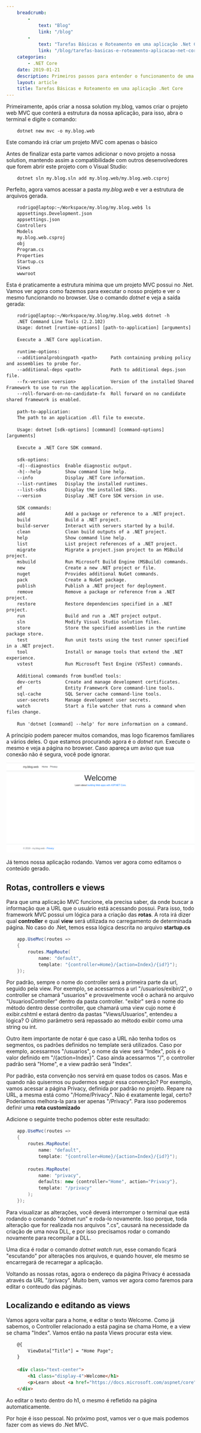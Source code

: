```yaml
---
    breadcrumb:
        -
            text: "Blog"
            link: "/blog"
        -
            text: "Tarefas Básicas e Roteamento em uma aplicação .Net Core"
            link: "/blog/tarefas-basicas-e-roteamento-aplicacao-net-core"
    categories: 
        - .NET Core
    date: 2019-01-21
    description: Primeiros passos para entender o funcionamento de uma aplicação MVC .Net Core
    layout: article
    title: Tarefas Básicas e Roteamento em uma aplicação .Net Core
---
```


[web-app-started]: /cdn/images/basic-tasks-net-mvc-application/web-app-started.png "Webapp Started"

Primeiramente, após criar a nossa solution my.blog, vamos criar o projeto web MVC que conterá a estrutura da nossa aplicação, para isso, abra o terminal e digite o comando:


```shell
    dotnet new mvc -o my.blog.web
```

Este comando irá criar um projeto MVC com apenas o básico

Antes de finalizar esta parte vamos adicionar o novo projeto a nossa solution, mantendo assim a compatibilidade com outros desenvolvedores que forem abrir este projeto com o Visual Studio:

```shell
    dotnet sln my.blog.sln add my.blog.web/my.blog.web.csproj
```


Perfeito, agora vamos acessar a pasta *my.blog.web* e ver a estrutura de arquivos gerada.

```shell
    rodrigo@laptop:~/Workspace/my.blog/my.blog.web$ ls
    appsettings.Development.json
    appsettings.json
    Controllers
    Models
    my.blog.web.csproj
    obj
    Program.cs
    Properties
    Startup.cs
    Views
    wwwroot
```

Esta é praticamente a estrutura mínima que um projeto MVC possui no .Net. Vamos ver agora como fazemos para executar o nosso projeto e ver o mesmo funcionando no browser. Use o comando *dotnet* e veja a saída gerada:

```shell
    rodrigo@laptop:~/Workspace/my.blog/my.blog.web$ dotnet -h
    .NET Command Line Tools (2.2.102)
    Usage: dotnet [runtime-options] [path-to-application] [arguments]

    Execute a .NET Core application.

    runtime-options:
    --additionalprobingpath <path>     Path containing probing policy and assemblies to probe for.
    --additional-deps <path>           Path to additional deps.json file.
    --fx-version <version>             Version of the installed Shared Framework to use to run the application.
    --roll-forward-on-no-candidate-fx  Roll forward on no candidate shared framework is enabled.

    path-to-application:
    The path to an application .dll file to execute.

    Usage: dotnet [sdk-options] [command] [command-options] [arguments]

    Execute a .NET Core SDK command.

    sdk-options:
    -d|--diagnostics  Enable diagnostic output.
    -h|--help         Show command line help.
    --info            Display .NET Core information.
    --list-runtimes   Display the installed runtimes.
    --list-sdks       Display the installed SDKs.
    --version         Display .NET Core SDK version in use.

    SDK commands:
    add               Add a package or reference to a .NET project.
    build             Build a .NET project.
    build-server      Interact with servers started by a build.
    clean             Clean build outputs of a .NET project.
    help              Show command line help.
    list              List project references of a .NET project.
    migrate           Migrate a project.json project to an MSBuild project.
    msbuild           Run Microsoft Build Engine (MSBuild) commands.
    new               Create a new .NET project or file.
    nuget             Provides additional NuGet commands.
    pack              Create a NuGet package.
    publish           Publish a .NET project for deployment.
    remove            Remove a package or reference from a .NET project.
    restore           Restore dependencies specified in a .NET project.
    run               Build and run a .NET project output.
    sln               Modify Visual Studio solution files.
    store             Store the specified assemblies in the runtime package store.
    test              Run unit tests using the test runner specified in a .NET project.
    tool              Install or manage tools that extend the .NET experience.
    vstest            Run Microsoft Test Engine (VSTest) commands.

    Additional commands from bundled tools:
    dev-certs         Create and manage development certificates.
    ef                Entity Framework Core command-line tools.
    sql-cache         SQL Server cache command-line tools.
    user-secrets      Manage development user secrets.
    watch             Start a file watcher that runs a command when files change.

    Run 'dotnet [command] --help' for more information on a command.
```

A príncipio podem parecer muitos comandos, mas logo ficaremos familiares a vários deles. O que estamos procurando agora é o *dotnet run*. Execute o mesmo e veja a página no browser. Caso apareça um aviso que sua conexão não é segura, você pode ignorar.

![A boilerplate webapp running][web-app-started]

Já temos nossa aplicação rodando. Vamos ver agora como editamos o conteúdo gerado.

## Rotas, controllers e views

Para que uma aplicação MVC funcione, ela precisa saber, da onde buscar a informação que a URL que o usuário está acessando possui. Para isso, todo framework MVC possui um lógica para a criação das **rotas**. A rota irá dizer qual **controller** e qual **view** será utilizada no carregamento de determinada página. No caso do .Net, temos essa lógica descrita no arquivo **startup.cs**

```c#
    app.UseMvc(routes =>
    {
        routes.MapRoute(
            name: "default",
            template: "{controller=Home}/{action=Index}/{id?}");
    });
```

Por padrão, sempre o nome do controller será a primeira parte da url, seguido pela view. Por exemplo, se acessarmos a url "/usuarios/exibir/2", o controller se chamará "usuarios" e provavelmente você o achará no arquivo "UsuariosController" dentro da pasta controller. "exibir" será o nome do método dentro desse controller, que chamará uma view cujo nome é exibir.cshtml e estará dentro da pastas "Views/Usuarios", entendeu a lógica? O último parâmetro será repassado ao método exibir como uma string ou int. 

Outro item importante de notar é que caso a URL não tenha todos os segmentos, os padrões definidos no template será utilizados. Caso por exemplo, acessarmos "/usuarios", o nome da view será "Index", pois é o valor definido em "/{action=Index}". Caso ainda acessarmos "/", o controller padrão será "Home", e a view padrão será "Index". 

Por padrão, esta convenção nos servirá em quase todos os casos. Mas e quando não quisermos ou pudermos seguir essa convenção? Por exemplo, vamos acessar a página Privacy, definida por padrão no projeto. Repare na URL, a mesma está como "/Home/Privacy". Não é exatamente legal, certo? Poderíamos melhora-la para ser apenas "/Privacy". Para isso poderemos definir uma **rota customizado**

Adicione o seguinte trecho podemos obter este resultado:

```c#
    app.UseMvc(routes =>
    {
        routes.MapRoute(
            name: "default",
            template: "{controller=Home}/{action=Index}/{id?}");

        routes.MapRoute(
            name: "privacy",
            defaults: new {controller="Home", action="Privacy"},
            template: "/privacy"                    
        );
    });
```

Para visualizar as alterações, você deverá interromper o terminal que está rodando o comando "dotnet run" e roda-lo novamente. Isso porque, toda alteração que for realizada nos arquivos ".cs", causará na necessidade da criação de uma nova DLL, e por isso precisamos rodar o comando novamente para recompilar a DLL.

Uma dica é rodar o comando *dotnet watch run*, esse comando ficará "escutando" por alterações nos arquivos, e quando houver, ele mesmo se encarregará de recarregar a aplicação.

Voltando as nossas rotas, agora o endereço da página Privacy é acessada através da URL "/privacy". Muito bem, vamos ver agora como faremos para editar o conteudo das páginas.

## Localizando e editando as views

Vamos agora voltar para a home, e editar o texto Welcome. Como já sabemos, o Controller relacionado a está pagina se chama Home, e a view se chama "Index". Vamos então na pasta Views procurar esta view.


```html
    @{
        ViewData["Title"] = "Home Page";
    }

    <div class="text-center">
        <h1 class="display-4">Welcome</h1>
        <p>Learn about <a href="https://docs.microsoft.com/aspnet/core">building Web apps with ASP.NET Core</a>.</p>
    </div>

```
Ao editar o texto dentro do h1, o mesmo é refletido na página automaticamente.

Por hoje é isso pessoal. No próximo post, vamos ver o que mais podemos fazer com as views do .Net MVC.

